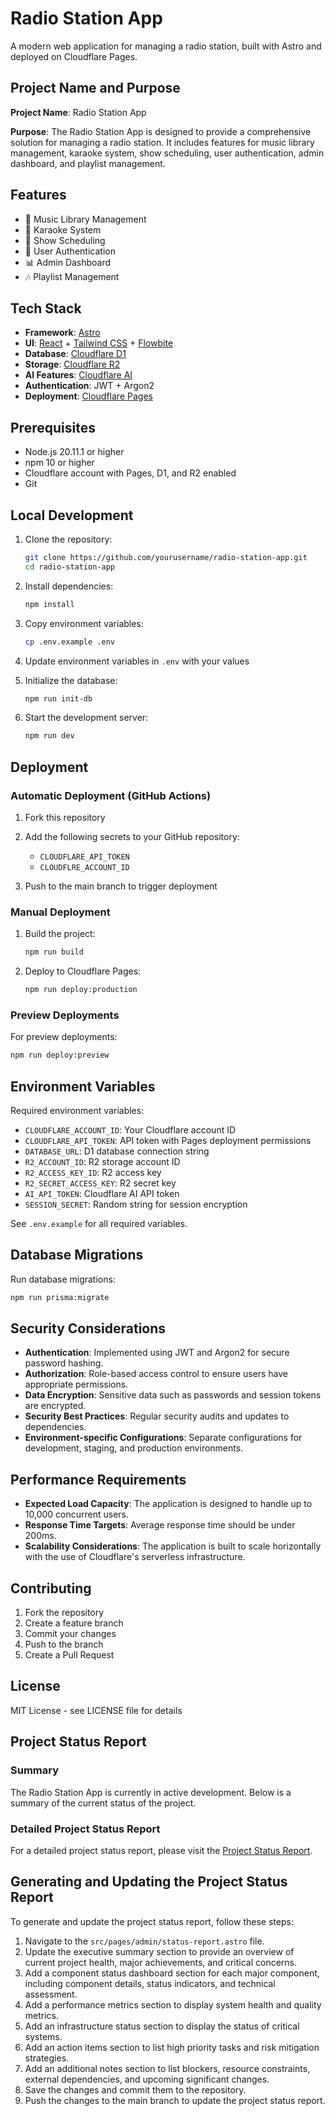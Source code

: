 # Radio Station App

A modern web application for managing a radio station, built with Astro and deployed on Cloudflare Pages.

## Project Name and Purpose

**Project Name**: Radio Station App

**Purpose**: The Radio Station App is designed to provide a comprehensive solution for managing a radio station. It includes features for music library management, karaoke system, show scheduling, user authentication, admin dashboard, and playlist management.

## Features

- 🎵 Music Library Management
- 🎤 Karaoke System
- 📝 Show Scheduling
- 👥 User Authentication
- 📊 Admin Dashboard
- 🎶 Playlist Management

## Tech Stack

- **Framework**: [Astro](https://astro.build)
- **UI**: [React](https://reactjs.org) + [Tailwind CSS](https://tailwindcss.com) + [Flowbite](https://flowbite.com)
- **Database**: [Cloudflare D1](https://developers.cloudflare.com/d1)
- **Storage**: [Cloudflare R2](https://developers.cloudflare.com/r2)
- **AI Features**: [Cloudflare AI](https://developers.cloudflare.com/ai)
- **Authentication**: JWT + Argon2
- **Deployment**: [Cloudflare Pages](https://pages.cloudflare.com)

## Prerequisites

- Node.js 20.11.1 or higher
- npm 10 or higher
- Cloudflare account with Pages, D1, and R2 enabled
- Git

## Local Development

1. Clone the repository:
   ```bash
   git clone https://github.com/yourusername/radio-station-app.git
   cd radio-station-app
   ```

2. Install dependencies:
   ```bash
   npm install
   ```

3. Copy environment variables:
   ```bash
   cp .env.example .env
   ```

4. Update environment variables in `.env` with your values

5. Initialize the database:
   ```bash
   npm run init-db
   ```

6. Start the development server:
   ```bash
   npm run dev
   ```

## Deployment

### Automatic Deployment (GitHub Actions)

1. Fork this repository
2. Add the following secrets to your GitHub repository:
   - `CLOUDFLARE_API_TOKEN`
   - `CLOUDFLRE_ACCOUNT_ID`

3. Push to the main branch to trigger deployment

### Manual Deployment

1. Build the project:
   ```bash
   npm run build
   ```

2. Deploy to Cloudflare Pages:
   ```bash
   npm run deploy:production
   ```

### Preview Deployments

For preview deployments:
```bash
npm run deploy:preview
```

## Environment Variables

Required environment variables:

- `CLOUDFLARE_ACCOUNT_ID`: Your Cloudflare account ID
- `CLOUDFLARE_API_TOKEN`: API token with Pages deployment permissions
- `DATABASE_URL`: D1 database connection string
- `R2_ACCOUNT_ID`: R2 storage account ID
- `R2_ACCESS_KEY_ID`: R2 access key
- `R2_SECRET_ACCESS_KEY`: R2 secret key
- `AI_API_TOKEN`: Cloudflare AI API token
- `SESSION_SECRET`: Random string for session encryption

See `.env.example` for all required variables.

## Database Migrations

Run database migrations:
```bash
npm run prisma:migrate
```

## Security Considerations

- **Authentication**: Implemented using JWT and Argon2 for secure password hashing.
- **Authorization**: Role-based access control to ensure users have appropriate permissions.
- **Data Encryption**: Sensitive data such as passwords and session tokens are encrypted.
- **Security Best Practices**: Regular security audits and updates to dependencies.
- **Environment-specific Configurations**: Separate configurations for development, staging, and production environments.

## Performance Requirements

- **Expected Load Capacity**: The application is designed to handle up to 10,000 concurrent users.
- **Response Time Targets**: Average response time should be under 200ms.
- **Scalability Considerations**: The application is built to scale horizontally with the use of Cloudflare's serverless infrastructure.

## Contributing

1. Fork the repository
2. Create a feature branch
3. Commit your changes
4. Push to the branch
5. Create a Pull Request

## License

MIT License - see LICENSE file for details

## Project Status Report

### Summary

The Radio Station App is currently in active development. Below is a summary of the current status of the project.

### Detailed Project Status Report

For a detailed project status report, please visit the [Project Status Report](src/pages/admin/status-report.astro).

## Generating and Updating the Project Status Report

To generate and update the project status report, follow these steps:

1. Navigate to the `src/pages/admin/status-report.astro` file.
2. Update the executive summary section to provide an overview of current project health, major achievements, and critical concerns.
3. Add a component status dashboard section for each major component, including component details, status indicators, and technical assessment.
4. Add a performance metrics section to display system health and quality metrics.
5. Add an infrastructure status section to display the status of critical systems.
6. Add an action items section to list high priority tasks and risk mitigation strategies.
7. Add an additional notes section to list blockers, resource constraints, external dependencies, and upcoming significant changes.
8. Save the changes and commit them to the repository.
9. Push the changes to the main branch to update the project status report.
